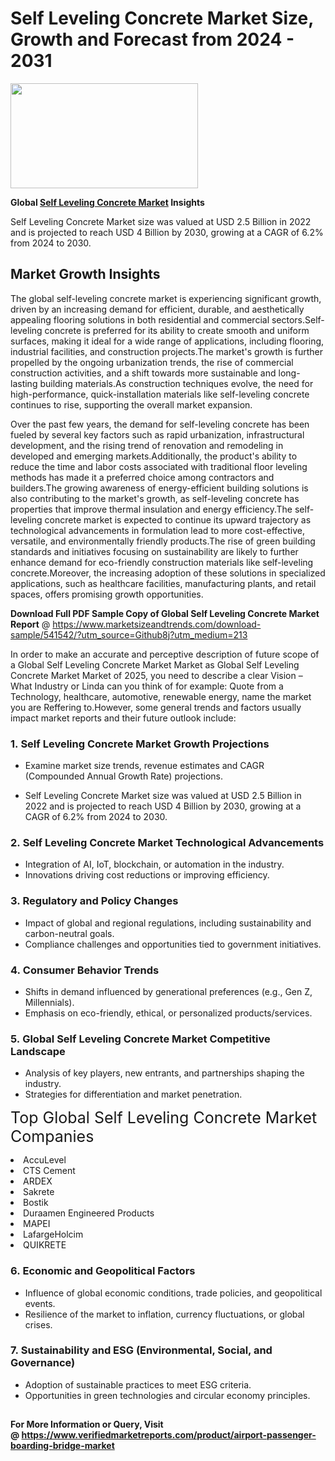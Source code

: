 <H1>Self Leveling Concrete Market Size, Growth and Forecast from 2024 - 2031</H1><img class="aligncenter size-medium wp-image-584254" src="https://thirdeyenews.in/wp-content/uploads/2024/09/Global-Market-Research-300x168.jpeg" alt="" width="300" height="168" /><p><strong>Global&nbsp;<a href="https://www.marketsizeandtrends.com/download-sample/541542/?utm_source=Github8j?utm_medium=213">Self Leveling Concrete Market</a> Insights</strong></p><p>Self Leveling Concrete Market size was valued at USD 2.5 Billion in 2022 and is projected to reach USD 4 Billion by 2030, growing at a CAGR of 6.2% from 2024 to 2030.</p><p><h2>Market Growth Insights</h2> <p>The global self-leveling concrete market is experiencing significant growth, driven by an increasing demand for efficient, durable, and aesthetically appealing flooring solutions in both residential and commercial sectors.Self-leveling concrete is preferred for its ability to create smooth and uniform surfaces, making it ideal for a wide range of applications, including flooring, industrial facilities, and construction projects.The market's growth is further propelled by the ongoing urbanization trends, the rise of commercial construction activities, and a shift towards more sustainable and long-lasting building materials.As construction techniques evolve, the need for high-performance, quick-installation materials like self-leveling concrete continues to rise, supporting the overall market expansion.</p> <p>Over the past few years, the demand for self-leveling concrete has been fueled by several key factors such as rapid urbanization, infrastructural development, and the rising trend of renovation and remodeling in developed and emerging markets.Additionally, the product's ability to reduce the time and labor costs associated with traditional floor leveling methods has made it a preferred choice among contractors and builders.The growing awareness of energy-efficient building solutions is also contributing to the market's growth, as self-leveling concrete has properties that improve thermal insulation and energy efficiency.The self-leveling concrete market is expected to continue its upward trajectory as technological advancements in formulation lead to more cost-effective, versatile, and environmentally friendly products.The rise of green building standards and initiatives focusing on sustainability are likely to further enhance demand for eco-friendly construction materials like self-leveling concrete.Moreover, the increasing adoption of these solutions in specialized applications, such as healthcare facilities, manufacturing plants, and retail spaces, offers promising growth opportunities.</p><p><span class=""><strong>Download Full PDF Sample Copy of Global Self Leveling Concrete Market Report</strong> @ <a href="https://www.marketsizeandtrends.com/download-sample/541542/?utm_source=Github8j?utm_medium=213" target="_blank">https://www.marketsizeandtrends.com/download-sample/541542/?utm_source=Github8j?utm_medium=213</a></span></p><p>In order to make an accurate and perceptive description of future scope of a Global&nbsp;Self Leveling Concrete Market Market as Global&nbsp;Self Leveling Concrete Market Market of 2025, you need to describe a clear Vision &ndash; What Industry or Linda can you think of for example: Quote from a Technology, healthcare, automotive, renewable energy, name the market you are Reffering to.However, some general trends and factors usually impact market reports and their future outlook include:</p><h3>1.&nbsp;<strong>Self Leveling Concrete Market Growth Projections</strong></h3><ul><li>Examine market size trends, revenue estimates and CAGR (Compounded Annual Growth Rate) projections.</li><li><p>Self Leveling Concrete Market size was valued at USD 2.5 Billion in 2022 and is projected to reach USD 4 Billion by 2030, growing at a CAGR of 6.2% from 2024 to 2030.</p></li></ul><h3>2.&nbsp;<strong>Self Leveling Concrete Market Technological Advancements</strong></h3><ul><li>Integration of AI, IoT, blockchain, or automation in the industry.</li><li>Innovations driving cost reductions or improving efficiency.</li></ul><h3>3.&nbsp;<strong>Regulatory and Policy Changes</strong></h3><ul><li>Impact of global and regional regulations, including sustainability and carbon-neutral goals.</li><li>Compliance challenges and opportunities tied to government initiatives.</li></ul><h3>4.&nbsp;<strong>Consumer Behavior Trends</strong></h3><ul><li>Shifts in demand influenced by generational preferences (e.g., Gen Z, Millennials).</li><li>Emphasis on eco-friendly, ethical, or personalized products/services.</li></ul><h3>5.&nbsp;<strong>Global Self Leveling Concrete Market Competitive Landscape</strong></h3><ul><li>Analysis of key players, new entrants, and partnerships shaping the industry.</li><li>Strategies for differentiation and market penetration.</li></ul><p data-pm-slice="1 1 []"><span style="color: inherit; font-family: inherit; font-size: 25px;">Top Global Self Leveling Concrete Market Companies</span></p><div class="" data-test-id=""><p><li>AccuLevel</li><li> CTS Cement</li><li> ARDEX</li><li> Sakrete</li><li> Bostik</li><li> Duraamen Engineered Products</li><li> MAPEI</li><li> LafargeHolcim</li><li> QUIKRETE</li></p></div><h3>6.&nbsp;<strong>Economic and Geopolitical Factors</strong></h3><ul><li>Influence of global economic conditions, trade policies, and geopolitical events.</li><li>Resilience of the market to inflation, currency fluctuations, or global crises.</li></ul><h3>7.&nbsp;<strong>Sustainability and ESG (Environmental, Social, and Governance)</strong></h3><ul><li>Adoption of sustainable practices to meet ESG criteria.</li><li>Opportunities in green technologies and circular economy principles.</li></ul><h2><strong style="font-size: 14px;">For More Information or Query, Visit @&nbsp;</strong><a style="background-color: #ffffff; font-size: 14px;" href="https://www.marketsizeandtrends.com/report/self-leveling-concrete-market/" target="_blank">https://www.verifiedmarketreports.com/product/airport-passenger-boarding-bridge-market</a></h2>